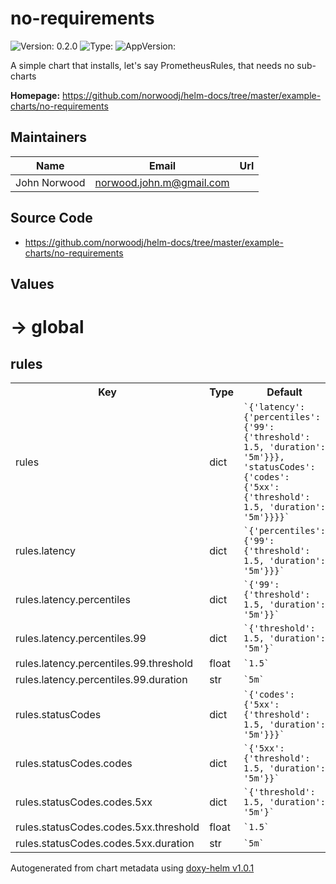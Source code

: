 
# no-requirements



![Version: 0.2.0](https://img.shields.io/badge/Version-0.2.0-informational?style=flat-square) ![Type: ](https://img.shields.io/badge/Type--informational?style=flat-square) ![AppVersion: ](https://img.shields.io/badge/AppVersion--informational?style=flat-square)



A simple chart that installs, let's say PrometheusRules, that needs no sub-charts



**Homepage:** <https://github.com/norwoodj/helm-docs/tree/master/example-charts/no-requirements>



## Maintainers

| Name | Email | Url |
| ---- | ------ | --- |
| John Norwood | <norwood.john.m@gmail.com> |  |




## Source Code

* <https://github.com/norwoodj/helm-docs/tree/master/example-charts/no-requirements>




## Values



<h1>-> global</h1><h2>rules</h2>
<table style="">
    <tr>
        <th>Key</th>
        <th>Type</th>
        <th>Default</th>
        <th>Description</th>
    </tr>
<tr style="" ><td>rules</td><td>dict</td><td><code>`{'latency': {'percentiles': {'99': {'threshold': 1.5, 'duration': '5m'}}}, 'statusCodes': {'codes': {'5xx': {'threshold': 1.5, 'duration': '5m'}}}}`</code></td><td></td></tr><tr style="" ><td>rules.latency</td><td>dict</td><td><code>`{'percentiles': {'99': {'threshold': 1.5, 'duration': '5m'}}}`</code></td><td></td></tr><tr style="" ><td>rules.latency.percentiles</td><td>dict</td><td><code>`{'99': {'threshold': 1.5, 'duration': '5m'}}`</code></td><td></td></tr><tr style="" ><td>rules.latency.percentiles.99</td><td>dict</td><td><code>`{'threshold': 1.5, 'duration': '5m'}`</code></td><td></td></tr><tr style="" ><td>rules.latency.percentiles.99.threshold</td><td>float</td><td><code>`1.5`</code></td><td></td></tr><tr style="" ><td>rules.latency.percentiles.99.duration</td><td>str</td><td><code>`5m`</code></td><td></td></tr><tr style="" ><td>rules.statusCodes</td><td>dict</td><td><code>`{'codes': {'5xx': {'threshold': 1.5, 'duration': '5m'}}}`</code></td><td></td></tr><tr style="" ><td>rules.statusCodes.codes</td><td>dict</td><td><code>`{'5xx': {'threshold': 1.5, 'duration': '5m'}}`</code></td><td></td></tr><tr style="" ><td>rules.statusCodes.codes.5xx</td><td>dict</td><td><code>`{'threshold': 1.5, 'duration': '5m'}`</code></td><td></td></tr><tr style="" ><td>rules.statusCodes.codes.5xx.threshold</td><td>float</td><td><code>`1.5`</code></td><td></td></tr><tr style="" ><td>rules.statusCodes.codes.5xx.duration</td><td>str</td><td><code>`5m`</code></td><td></td></tr>
</table>



Autogenerated from chart metadata using [doxy-helm v1.0.1](https://github.com/tactful-ai/doxyhelm)
    